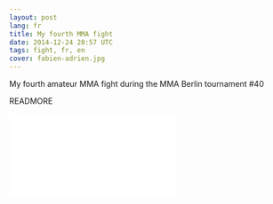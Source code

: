 ```yaml
---
layout: post
lang: fr
title: My fourth MMA fight
date: 2014-12-24 20:57 UTC
tags: fight, fr, en
cover: fabien-adrien.jpg
---
```

My fourth amateur MMA fight during the MMA Berlin tournament #40

READMORE

<iframe src="//www.youtube.com/embed/uvAPuL9XCX4" frameborder="0" allowfullscreen></iframe>